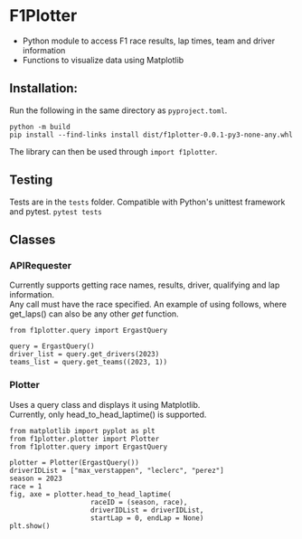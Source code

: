 # F1Plotter
* Python module to access F1 race results, lap times, team and driver information
* Functions to visualize data using Matplotlib

## Installation: 
Run the following in the same directory as ```pyproject.toml```.
``` 
python -m build
pip install --find-links install dist/f1plotter-0.0.1-py3-none-any.whl
``` 
The library can then be used through ```import f1plotter```.

## Testing
Tests are in the ```tests``` folder. Compatible with Python's unittest framework and pytest.
```pytest tests```

## Classes
### APIRequester
Currently supports getting race names, results, driver, qualifying and lap information.<br>
Any call must have the race specified. An example of using follows, where get_laps() can also be any other _get_ function.<br>
``` 
from f1plotter.query import ErgastQuery

query = ErgastQuery()
driver_list = query.get_drivers(2023)
teams_list = query.get_teams((2023, 1))
```

### Plotter
Uses a query class and displays it using Matplotlib.<br>
Currently, only head_to_head_laptime() is supported. 

``` 
from matplotlib import pyplot as plt
from f1plotter.plotter import Plotter
from f1plotter.query import ErgastQuery

plotter = Plotter(ErgastQuery())
driverIDList = ["max_verstappen", "leclerc", "perez"]
season = 2023
race = 1
fig, axe = plotter.head_to_head_laptime(
					raceID = (season, race), 
					driverIDList = driverIDList, 
					startLap = 0, endLap = None)
plt.show()
```
